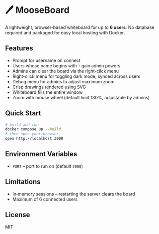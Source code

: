 # 🖊️ MooseBoard

A lightweight, browser-based whiteboard for up to **6 users**. No database required and packaged for easy local hosting with Docker.

## Features
- Prompt for username on connect
- Users whose name begins with `!` gain admin powers
- Admins can clear the board via the right-click menu
- Right-click menu for toggling dark mode, synced across users
- Debug menu for admins to adjust maximum zoom
- Crisp drawings rendered using SVG
- Whiteboard fills the entire window
- Zoom with mouse wheel (default limit 130%, adjustable by admins)

## Quick Start
```bash
# build and run
docker compose up --build
# then open your browser
open http://localhost:3000
```

## Environment Variables
- `PORT` – port to run on (default `3000`)

## Limitations
- In‑memory sessions – restarting the server clears the board
- Maximum of 6 connected users

## License
MIT
